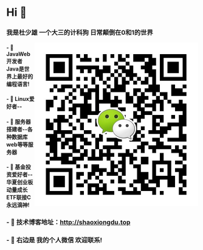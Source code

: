 # Hi 👋

### 我是杜少雄   一个大三的计科狗  日常颠倒在0和1的世界

<img align="right" alt="联系我" title="联系我" src="https://github.com/ShaoxiongDu/ShaoxiongDu/blob/main/wechat.jpg" />


#### - 🌱 JavaWeb开发者 Java是世界上最好的编程语言! 
#### - 🌱 Linux爱好者-- 
#### - 🌱 服务器搭建者--各种数据库 web等等服务器 
#### - 🌱 基金投资爱好者--华夏创业板动量成长ETF联接C永远滴神!  

### - 💬 技术博客地址：http://shaoxiongdu.top
### - 💬 右边是 我的个人微信 欢迎联系!

